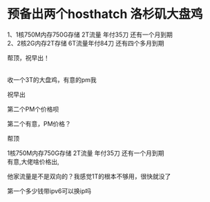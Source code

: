 # 预备出两个hosthatch 洛杉矶大盘鸡


1、1核750M内存750G存储 2T流量 年付35刀 还有一个月到期<br />
2、2核2G内存2T存储 6T流量年付84刀 还有四个多月到期

帮顶，祝早出！<br />
<br />
<img src="static/image/smiley/default/hug.gif" smilieid="13" border="0" alt="" /><img src="static/image/smiley/default/hug.gif" smilieid="13" border="0" alt="" /><img src="static/image/smiley/default/hug.gif" smilieid="13" border="0" alt="" />

收一个3T的大盘鸡，有意的pm我

祝早出

第二个PM个价格呗

第二个有意，PM价格？

帮顶

1核750M内存750G存储 2T流量 年付35刀 还有一个月到期<br />
有意,大佬啥价格出,

他家流量是不是双向的？我感觉1T的根本不够用，很快就没了

第一个多少钱带ipv6可以换ip吗
